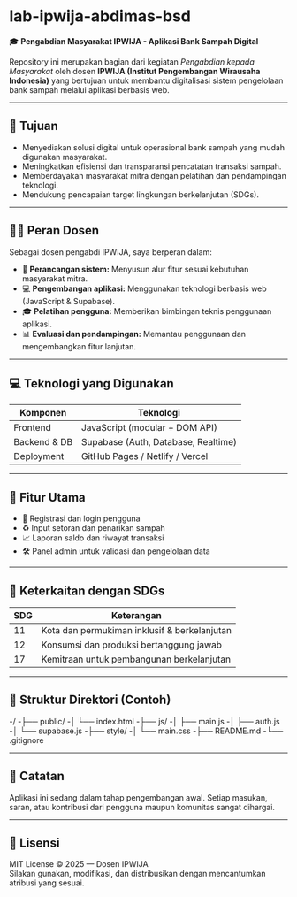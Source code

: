 # lab-ipwija-abdimas-bsd

🎓 **Pengabdian Masyarakat IPWIJA - Aplikasi Bank Sampah Digital**

Repository ini merupakan bagian dari kegiatan *Pengabdian kepada Masyarakat* oleh dosen **IPWIJA (Institut Pengembangan Wirausaha Indonesia)** yang bertujuan untuk membantu digitalisasi sistem pengelolaan bank sampah melalui aplikasi berbasis web.

---

## 🎯 Tujuan

- Menyediakan solusi digital untuk operasional bank sampah yang mudah digunakan masyarakat.
- Meningkatkan efisiensi dan transparansi pencatatan transaksi sampah.
- Memberdayakan masyarakat mitra dengan pelatihan dan pendampingan teknologi.
- Mendukung pencapaian target lingkungan berkelanjutan (SDGs).

---

## 👨‍🏫 Peran Dosen

Sebagai dosen pengabdi IPWIJA, saya berperan dalam:
- 🔧 **Perancangan sistem:** Menyusun alur fitur sesuai kebutuhan masyarakat mitra.
- 💻 **Pengembangan aplikasi:** Menggunakan teknologi berbasis web (JavaScript & Supabase).
- 🎓 **Pelatihan pengguna:** Memberikan bimbingan teknis penggunaan aplikasi.
- 📊 **Evaluasi dan pendampingan:** Memantau penggunaan dan mengembangkan fitur lanjutan.

---

## 💻 Teknologi yang Digunakan

| Komponen | Teknologi |
|----------|------------|
| Frontend | JavaScript (modular + DOM API) |
| Backend & DB | Supabase (Auth, Database, Realtime) |
| Deployment | GitHub Pages / Netlify / Vercel |

---

## 🧩 Fitur Utama

- 🔐 Registrasi dan login pengguna
- ♻️ Input setoran dan penarikan sampah
- 📈 Laporan saldo dan riwayat transaksi
- 🛠️ Panel admin untuk validasi dan pengelolaan data

---

## 🌱 Keterkaitan dengan SDGs

| SDG | Keterangan |
|-----|------------|
| 11  | Kota dan permukiman inklusif & berkelanjutan |
| 12  | Konsumsi dan produksi bertanggung jawab |
| 17  | Kemitraan untuk pembangunan berkelanjutan |

---

## 📁 Struktur Direktori (Contoh)

-/
-├── public/
-│ └── index.html
-├── js/
-│ ├── main.js
-│ ├── auth.js
-│ └── supabase.js
-├── style/
-│ └── main.css
-├── README.md
-└── .gitignore


---

## 📌 Catatan

Aplikasi ini sedang dalam tahap pengembangan awal. Setiap masukan, saran, atau kontribusi dari pengguna maupun komunitas sangat dihargai.

---

## 📃 Lisensi

MIT License © 2025 — Dosen IPWIJA  
Silakan gunakan, modifikasi, dan distribusikan dengan mencantumkan atribusi yang sesuai.

